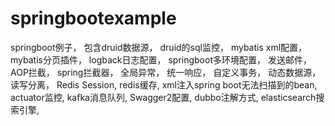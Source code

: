 # springbootexample
springboot例子，
包含druid数据源，
druid的sql监控，
mybatis xml配置，
mybatis分页插件，
logback日志配置，
springboot多环境配置，
发送邮件，
AOP拦截，
spring拦截器，
全局异常，
统一响应，
自定义事务，
动态数据源，
读写分离，
Redis Session,
redis缓存,
xml注入spring boot无法扫描到的bean,
actuator监控,
kafka消息队列,
Swagger2配置,
dubbo注解方式,
elasticsearch搜索引擎,


